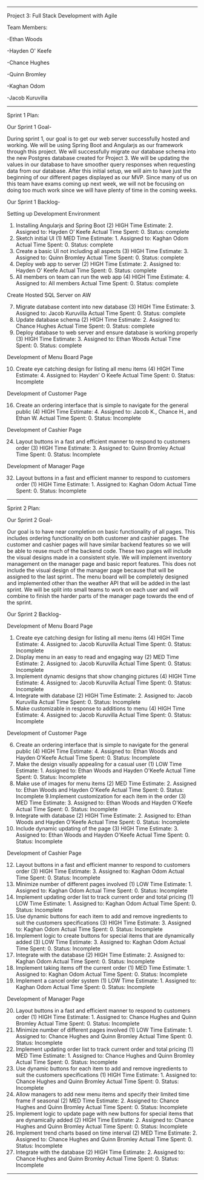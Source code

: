 ---------------------------------------------------------------------------
Project 3: Full Stack Development with Agile


Team Members:

-Ethan Woods

-Hayden O' Keefe

-Chance Hughes

-Quinn Bromley

-Kaghan Odom

-Jacob Kuruvilla

----------------------------------------------------------------------------
Sprint 1 Plan:

Our Sprint 1 Goal-

During sprint 1, our goal is to get our web server successfully hosted and working. We will be using Spring Boot and Angularjs
as our framework through this project. We will successfully migrate our database schema into the new Postgres database created for
Project 3. We will be updating the values in our database to have smoother query responses when requesting data from our database.
After this initial setup, we will aim to have just the beginning of our different pages displayed as our MVP. Since many of us on this team
have exams coming up next week, we will not be focusing on doing too much work since we will have plenty of time in the coming weeks.

Our Sprint 1 Backlog-

Setting up Development Environment
1. Installing Angularjs and Spring Boot (2) HIGH
Time Estimate: 2. Assigned to: Hayden O’ Keefe
Actual Time Spent: 0. Status: complete
2. Sketch initial UI (1) MED
Time Estimate: 1. Assigned to: Kaghan Odom
Actual Time Spent: 0. Status: complete
3. Create a basic UI not including all aspects (3) HIGH
Time Estimate: 3. Assigned to: Quinn Bromley
Actual Time Spent: 0. Status: complete
5. Deploy web app to server (2) HIGH
Time Estimate: 2. Assigned to: Hayden O’ Keefe
Actual Time Spent: 0. Status: complete
6. All members on team can run the web app (4) HIGH
Time Estimate: 4. Assigned to: All members
Actual Time Spent: 0. Status: complete

Create Hosted SQL Server on AW

7. Migrate database content into new database (3) HIGH
Time Estimate: 3. Assigned to: Jacob Kuruvilla
Actual Time Spent: 0. Status: complete
8. Update database schema (2)  HIGH 
Time Estimate: 2. Assigned to: Chance Hughes
Actual Time Spent: 0. Status: complete
9. Deploy database to web server and ensure database is working properly (3) HIGH
Time Estimate: 3. Assigned to: Ethan Woods
Actual Time Spent: 0. Status: complete

Development of Menu Board Page

10. Create eye catching design for listing all menu items (4) HIGH
Time Estimate: 4. Assigned to: Hayden’ O Keefe 
Actual Time Spent: 0. Status: Incomplete

Development of Customer Page

16. Create an ordering interface that is simple to navigate for the general public (4) HIGH
Time Estimate: 4. Assigned to: Jacob K., Chance H., and Ethan W.
Actual Time Spent: 0. Status: Incomplete

Development of Cashier Page

24. Layout buttons in a fast and efficient manner to respond to customers order (3) HIGH
Time Estimate: 3. Assigned to: Quinn Bromley
Actual Time Spent: 0. Status: Incomplete

Development of Manager Page

32. Layout buttons in a fast and efficient manner to respond to customers order (1) HIGH
Time Estimate: 1. Assigned to: Kaghan Odom
Actual Time Spent: 0. Status: Incomplete

---------------------------------------------------------------------------------------------------
Sprint 2 Plan:

Our Sprint 2 Goal-

Our goal is to have near completion on basic functionality of all pages. This includes ordering functionality on both customer and cashier pages. The customer and cashier pages will have similar backend features so we will be able to reuse much of the backend code. These two pages will include the visual designs made in a consistent style. We will implement inventory management on the manager page and basic report features. This does not include the visual design of the manager page because that will be assigned to the last sprint.. The menu board will be completely designed and implemented other than the weather API that will be added in the last sprint. We will be split into small teams to work on each user and will combine to finish the harder parts of the manager page towards the end of the sprint.

Our Sprint 2 Backlog-

Development of Menu Board Page

1. Create eye catching design for listing all menu items (4) HIGH
Time Estimate: 4. Assigned to: Jacob Kuruvilla
Actual Time Spent: 0. Status: Incomplete
2. Display menu in an easy to read and engaging way (2) MED
Time Estimate: 2. Assigned to: Jacob Kuruvilla
Actual Time Spent: 0. Status: Incomplete
3. Implement dynamic designs that show changing pictures (4) HIGH
Time Estimate: 4. Assigned to: Jacob Kuruvilla
Actual Time Spent: 0. Status: Incomplete
4. Integrate with database (2) HIGH
Time Estimate: 2. Assigned to: Jacob Kuruvilla
Actual Time Spent: 0. Status: Incomplete
5. Make customizable in response to additions to menu (4) HIGH
Time Estimate: 4. Assigned to: Jacob Kuruvilla
Actual Time Spent: 0. Status: Incomplete

Development of Customer Page

6. Create an ordering interface that is simple to navigate for the general public (4) HIGH
Time Estimate: 4. Assigned to: Ethan Woods and Hayden O'Keefe
Actual Time Spent: 0. Status: Incomplete
7. Make the design visually appealing for a casual user (1) LOW
Time Estimate: 1. Assigned to: Ethan Woods and Hayden O'Keefe
Actual Time Spent: 0. Status: Incomplete
8. Make use of images for menu items (2) MED
Time Estimate: 2. Assigned to: Ethan Woods and Hayden O'Keefe
Actual Time Spent: 0. Status: Incomplete
9.Implement customization for each item in the order (3) MED
Time Estimate: 3. Assigned to: Ethan Woods and Hayden O'Keefe
Actual Time Spent: 0. Status: Incomplete
10. Integrate with database (2) HIGH
Time Estimate: 2. Assigned to: Ethan Woods and Hayden O'Keefe
Actual Time Spent: 0. Status: Incomplete
11. Include dynamic updating of the page (3) HIGH
Time Estimate: 3. Assigned to: Ethan Woods and Hayden O'Keefe
Actual Time Spent: 0. Status: Incomplete

Development of Cashier Page 

12. Layout buttons in a fast and efficient manner to respond to customers order (3) HIGH
Time Estimate: 3. Assigned to: Kaghan Odom
Actual Time Spent: 0. Status: Incomplete
13. Minimize number of different pages involved (1) LOW
Time Estimate: 1. Assigned to: Kaghan Odom
Actual Time Spent: 0. Status: Incomplete
14. Implement updating order list to track current order and total pricing (1) LOW
Time Estimate: 1. Assigned to: Kaghan Odom
Actual Time Spent: 0. Status: Incomplete
15. Use dynamic buttons for each item to add and remove ingredients to suit the customers specifications (3) HIGH
Time Estimate: 3. Assigned to: Kaghan Odom
Actual Time Spent: 0. Status: Incomplete
16. Implement logic to create buttons for special items that are dynamically added (3) LOW
Time Estimate: 3. Assigned to: Kaghan Odom
Actual Time Spent: 0. Status: Incomplete
17. Integrate with the database (2) HIGH
Time Estimate: 2. Assigned to: Kaghan Odom
Actual Time Spent: 0. Status: Incomplete
18. Implement taking items off the current order (1) MED
Time Estimate: 1. Assigned to: Kaghan Odom
Actual Time Spent: 0. Status: Incomplete
19. Implement a cancel order system (1) LOW
Time Estimate: 1. Assigned to: Kaghan Odom
Actual Time Spent: 0. Status: Incomplete

Development of Manager Page

20. Layout buttons in a fast and efficient manner to respond to customers order (1) HIGH
Time Estimate: 1. Assigned to: Chance Hughes and Quinn Bromley
Actual Time Spent: 0. Status: Incomplete
21. Minimize number of different pages involved (1) LOW
Time Estimate: 1. Assigned to: Chance Hughes and Quinn Bromley
Actual Time Spent: 0. Status: Incomplete
22. Implement updating order list to track current order and total pricing (1) MED
Time Estimate: 1. Assigned to: Chance Hughes and Quinn Bromley
Actual Time Spent: 0. Status: Incomplete
23. Use dynamic buttons for each item to add and remove ingredients to suit the customers specifications (1) HIGH
Time Estimate: 1. Assigned to: Chance Hughes and Quinn Bromley
Actual Time Spent: 0. Status: Incomplete
24. Allow managers to add new menu items and specify their limited time frame if seasonal (2) MED
Time Estimate: 2. Assigned to: Chance Hughes and Quinn Bromley
Actual Time Spent: 0. Status: Incomplete
25. Implement logic to update page with new buttons for special items that are dynamically added (2) HIGH
Time Estimate: 2. Assigned to: Chance Hughes and Quinn Bromley
Actual Time Spent: 0. Status: Incomplete
26. Implement trend charts based on time interval (2) MED
Time Estimate: 2. Assigned to: Chance Hughes and Quinn Bromley
Actual Time Spent: 0. Status: Incomplete
27. Integrate with the database (2) HIGH
Time Estimate: 2. Assigned to: Chance Hughes and Quinn Bromley
Actual Time Spent: 0. Status: Incomplete

---------------------------------------------------------------------------------------------------
